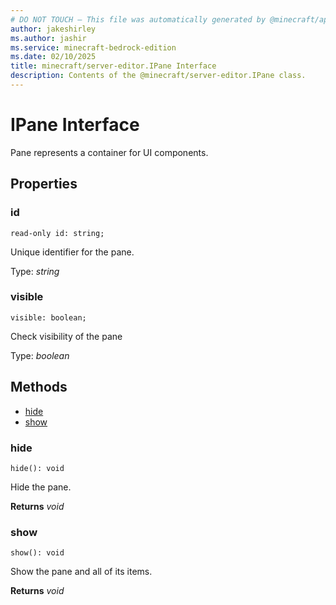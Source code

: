 ```yaml
---
# DO NOT TOUCH — This file was automatically generated by @minecraft/api-docs-generator, to report problems file an issue at https://github.com/Mojang/minecraft-scripting-libraries
author: jakeshirley
ms.author: jashir
ms.service: minecraft-bedrock-edition
ms.date: 02/10/2025
title: minecraft/server-editor.IPane Interface
description: Contents of the @minecraft/server-editor.IPane class.
---
```

# IPane Interface

Pane represents a container for UI components.

## Properties

### **id**
`read-only id: string;`

Unique identifier for the pane.

Type: *string*

### **visible**
`visible: boolean;`

Check visibility of the pane

Type: *boolean*

## Methods
- [hide](#hide)
- [show](#show)

### **hide**
`
hide(): void
`

Hide the pane.

**Returns** *void*

### **show**
`
show(): void
`

Show the pane and all of its items.

**Returns** *void*
